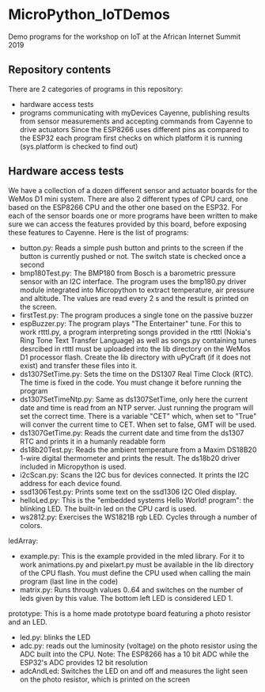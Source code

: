 # MicroPython_IoTDemos
Demo programs for the workshop on IoT at the African Internet Summit 2019
## Repository contents
There are 2 categories of programs in this repository:
* hardware access tests
* programs communicating with myDevices Cayenne, publishing results from sensor measurements and accepting commands from Cayenne to drive actuators
Since the ESP8266 uses different pins as compared to the ESP32 each program first checks on which platform it is running (sys.platform is checked to find out)
## Hardware access tests
We have a collection of a dozen different sensor and actuator boards for the WeMos D1 mini system. There are also 2 different types of CPU card, one based on the ESP8266 CPU and the other one based on the ESP32. For each of the sensor boards one or more programs have been written to make sure we can access the features provided by this board, before exposing these features to Cayenne. Here is the list of programs:
* button.py: Reads a simple push button and prints to the screen if the button is currently pushed or not. The switch state is checked once a second
* bmp180Test.py: The BMP180 from Bosch is a barometric pressure sensor with an I2C interface. The program uses the bmp180.py driver module integrated into Micropython to extract temperature, air pressure and altitude. The values are read every 2 s and the result is printed on the screen.
* firstTest.py: The program produces a single tone on the passive buzzer
* espBuzzer.py: The program plays "The Entertainer" tune. For this to work rtttl.py, a program interpreting songs provided in the rtttl (Nokia's Ring Tone Text Transfer Language) as well as songs.py containing tunes desrcibed in rtttl must be uploaded into the lib directory on the WeMos D1 processor flash. Create the lib directory with uPyCraft (if it does not exist) and transfer these files into it.
* ds1307SetTime.py: Sets the time on the DS1307 Real Time Clock (RTC). The time is fixed in the code. You must change it before running the program
* ds1307SetTimeNtp.py: Same as ds1307SetTime, only here the current date and time is read from an NTP server. Just running the program will set the correct time. There is a variable "CET" which, when set to "True" will conver the current time to CET. When set to false, GMT will be used.
* ds1307GetTime.py: Reads the current date and time from the ds1307 RTC and prints it in a humanly readable form
* ds18b20Test.py: Reads the ambient temperature from a Maxim DS18B20 1-wire digital thermometer and prints the result. The ds18b20 driver included in Micropython is used.
* i2cScan.py: Scans the I2C bus for devices connected. It prints the I2C address for each device found.
* ssd1306Test.py: Prints some text on the ssd1306 I2C Oled display. 
* helloLed.py:  This is the "embedded systems Hello World! program": the blinking LED. The built-in led on the CPU card is used.
* ws2812.py: Exercises the WS1821B rgb LED. Cycles through a number of colors.

ledArray: 

* example.py: This is the example provided in the mled library. For it to work animations.py and pixelart.py must be available in the lib directory of the CPU flash. You must define the CPU used when calling the main program (last line in the code)
* matrix.py: Runs through values 0..64 and switches on the number of leds given by this value. The bottom left LED is considered LED 1.

prototype: This is a home made prototype board featuring a photo resistor and an LED. 

* led.py: blinks the LED
* adc.py: reads out the luminosity (voltage) on the photo resistor using the ADC built into the CPU. Note: The ESP8266 has a 10 bit ADC while the ESP32's ADC provides 12 bit resolution
* adcAndLed: Switches the LED on and off and measures the light seen on the photo resistor, which is printed on the screen

